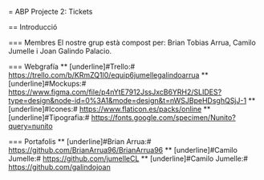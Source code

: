 = ABP Projecte 2: Tickets

== Introducció

=== Membres 
El nostre grup està compost per: Brian Tobias Arrua, Camilo Jumelle i Joan Galindo Palacio.



=== Webgrafía
    ** [underline]#Trello:# https://trello.com/b/KRmZQ1l0/equip6jumellegalindoarrua
    ** [underline]#Mockups:#  https://www.figma.com/file/p4nYtE7912JssJxcB6YRH2/SLIDES?type=design&node-id=0%3A1&mode=design&t=nWSJBpeHDsghQSjJ-1
    ** [underline]#Icones:#  https://www.flaticon.es/packs/online
    ** [underline]#Tipografia:#  https://fonts.google.com/specimen/Nunito?query=nunito
    
=== Portafolis
** [underline]#Brian Arrua:# https://github.com/BrianArrua96/BrianArrua96
** [underline]#Camilo Jumelle:# https://github.com/jumelleCL
** [underline]#Camilo Jumelle:# https://github.com/galindojoan
